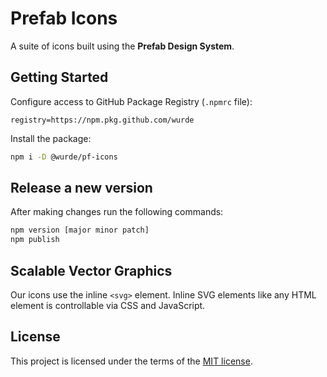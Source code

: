 # Prefab Icons

A suite of icons built using the **Prefab Design System**.

## Getting Started

Configure access to GitHub Package Registry (`.npmrc` file):

```
registry=https://npm.pkg.github.com/wurde
```

Install the package:

```bash
npm i -D @wurde/pf-icons
```

## Release a new version

After making changes run the following commands:

```bash
npm version [major minor patch]
npm publish
```

## Scalable Vector Graphics

Our icons use the inline `<svg>` element. Inline SVG elements like any HTML element is controllable via CSS and JavaScript.

## License

This project is licensed under the terms of the [MIT license](/LICENSE).
